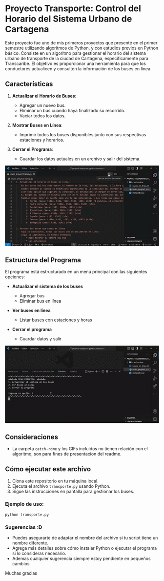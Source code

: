 # Proyecto Transporte: Control del Horario del Sistema Urbano de Cartagena

Este proyecto fue uno de mis primeros proyectos que presenté en el primer semestre utilizando algoritmos de Python, y con estudios previos en Python básico. Consiste en un algoritmo para gestionar el horario del sistema urbano de transporte de la ciudad de Cartagena, específicamente para Transcaribe. El objetivo es proporcionar una herramienta para que los conductores actualicen y consulten la información de los buses en línea.

## Características

1. **Actualizar el Horario de Buses**: 
   - Agregar un nuevo bus.
   - Eliminar un bus cuando haya finalizado su recorrido.
   - Vaciar todos los datos.
  
2. **Mostrar Buses en Línea**: 
   - Imprimir todos los buses disponibles junto con sus respectivas estaciones y horarios.

3. **Cerrar el Programa**: 
   - Guardar los datos actuales en un archivo y salir del sistema.

<div align="center"> 

  <img src="catch-rdme/gif1.gif" alt="Descripción del GIF 1">
</div>

## Estructura del Programa

El programa está estructurado en un menú principal con las siguientes opciones:

- **Actualizar el sistema de los buses**
  - Agregar bus
  - Eliminar bus en línea

- **Ver buses en línea**
  - Listar buses con estaciones y horas

- **Cerrar el programa**
  - Guardar datos y salir

<div align="center"> 

  <img src="catch-rdme/gif2.gif" alt="Descripción del GIF 2">
</div>

## Consideraciones

- La carpeta `catch-rdme` y los GIFs incluidos no tienen relación con el algoritmo, son para fines de presentacion del readme.

## Cómo ejecutar este archivo

1. Clona este repositorio en tu máquina local.
2. Ejecuta el archivo `transporte.py` usando Python.
3. Sigue las instrucciones en pantalla para gestionar los buses.

### Ejemplo de uso:
```bash
python transporte.py
```

### Sugerencias :D
- Puedes asegurarte de adaptar el nombre del archivo si tu script tiene un nombre diferente.
- Agrega más detalles sobre cómo instalar Python o ejecutar el programa si lo consideras necesario.
- Ademas cualquier sugerencia siempre estoy pendiente en pequeños cambios

Muchas gracias

